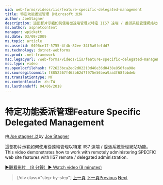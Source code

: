 ```yaml
---
uid: web-forms/videos/iis/feature-specific-delegated-management
title: 特定功能委派管理 |Microsoft 文件
author: JoeStagner
description: 這部影片示範如何使用從遠端管理以特定 IIS7 遠端 / 委派系統管理網站功能。
ms.author: aspnetcontent
manager: wpickett
ms.date: 03/09/2009
ms.topic: article
ms.assetid: 0496ce17-5755-4f4b-82ee-34f5a0fefdd7
ms.technology: dotnet-webforms
ms.prod: .net-framework
msc.legacyurl: /web-forms/videos/iis/feature-specific-delegated-management
msc.type: video
ms.openlocfilehash: f72623bca2ed2d02210d46e36d0438e856fea98e
ms.sourcegitcommit: f8852267f463b62d7f975e56bea9aa3f68fbbdeb
ms.translationtype: MT
ms.contentlocale: zh-TW
ms.lasthandoff: 04/06/2018
---
```

<a name="feature-specific-delegated-management"></a><span data-ttu-id="04c4e-103">特定功能委派管理</span><span class="sxs-lookup"><span data-stu-id="04c4e-103">Feature Specific Delegated Management</span></span>
====================
<span data-ttu-id="04c4e-104">由[Joe stagner 以](https://github.com/JoeStagner)</span><span class="sxs-lookup"><span data-stu-id="04c4e-104">by [Joe Stagner](https://github.com/JoeStagner)</span></span>

<span data-ttu-id="04c4e-105">這部影片示範如何使用從遠端管理以特定 IIS7 遠端 / 委派系統管理網站功能。</span><span class="sxs-lookup"><span data-stu-id="04c4e-105">This video demonstrates how to work with remotely administering SPECFIC web site features with IIS7 remote / delegated administration.</span></span>

[<span data-ttu-id="04c4e-106">&#9654;觀看影片 （8 分鐘）</span><span class="sxs-lookup"><span data-stu-id="04c4e-106">&#9654; Watch video (8 minutes)</span></span>](https://channel9.msdn.com/Blogs/ASP-NET-Site-Videos/feature-specific-delegated-management)

> [!div class="step-by-step"]
> <span data-ttu-id="04c4e-107">[上一頁](working-with-iis7-deligated-admin.md)
> [下一頁](troubleshooting-production-aspnet-apps.md)</span><span class="sxs-lookup"><span data-stu-id="04c4e-107">[Previous](working-with-iis7-deligated-admin.md)
[Next](troubleshooting-production-aspnet-apps.md)</span></span>
